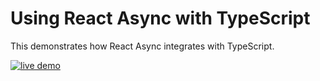 # Using React Async with TypeScript

This demonstrates how React Async integrates with TypeScript.

<a href="https://react-async.ghengeveld.now.sh/examples/with-typescript">
  <img src="https://img.shields.io/badge/live-demo-blue.svg" alt="live demo">
</a>
